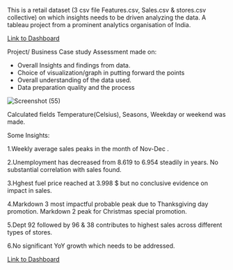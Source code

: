 This is a retail dataset (3 csv file Features.csv, Sales.csv & stores.csv collective) on which insights needs to be driven analyzing the data. A tableau project from a prominent analytics organisation of India.

[Link to Dashboard](https://public.tableau.com/app/profile/sankalp4/viz/RetailAnalyticsDash/Dashboard1)

Project/ Business Case study Assessment made on: 

- Overall Insights and findings from data.
- Choice of visualization/graph in putting forward the points
- Overall understanding of the data used.
- Data preparation quality and the process

![Screenshot (55)](https://user-images.githubusercontent.com/75038775/125103435-f8c3eb80-e0f9-11eb-99b2-1beadc39c631.png)

Calculated fields Temperature(Celsius), Seasons, Weekday or weekend was made.

Some Insights:

1.Weekly average sales peaks in the month of Nov-Dec . 

2.Unemployment has decreased from 8.619 to 6.954 steadily in years. No substantial correlation with sales found. 

3.Hghest fuel price reached at 3.998 $ but no conclusive evidence on impact in sales. 

4.Markdown 3 most impactful probable peak due to Thanksgiving day promotion. Markdown 2 peak for Christmas special promotion.

5.Dept 92 followed by 96 & 38 contributes to highest sales across different types of stores.

6.No significant YoY growth which needs to be addressed.

[Link to Dashboard](https://public.tableau.com/app/profile/sankalp4/viz/RetailAnalyticsDash/Dashboard1)
